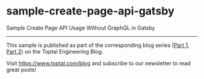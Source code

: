 # sample-create-page-api-gatsby
Sample Create Page API Usage Without GraphQL in Gatsby

***

This sample is published as part of the corresponding blog series ([Part 1](https://www.toptal.com/nodejs/gatsby-js-node-js-static-site-generator-pt-1), [Part 2](https://www.toptal.com/front-end/gatsby-js-node-js-static-site-generator-pt-2)) on the Toptal Engineering Blog.

Visit https://www.toptal.com/blog and subscribe to our newsletter to read great posts!
